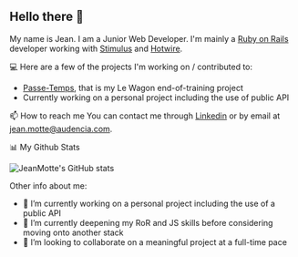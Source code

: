 ## Hello there 👋

My name is Jean. I am a Junior Web Developer.
I'm mainly a [Ruby on Rails](https://rubyonrails.org/) developer working with [Stimulus](https://stimulus.hotwired.dev/) and [Hotwire](https://hotwired.dev/).

💻 Here are a few of the projects I'm working on / contributed to:
- [Passe-Temps](www.passe-temps.com), that is my Le Wagon end-of-training project
- Currently working on a personal project including the use of public API

📫 How to reach me
You can contact me through [Linkedin](https://www.linkedin.com/in/jean-motte/) or by email at <jean.motte@audencia.com>.

📊 My Github Stats <br>

![JeanMotte's GitHub stats](https://github-readme-stats.vercel.app/api?username=JeanMotte&show_icons=true&theme=tokyonight) <br>

Other info about me:

- 🔭 I’m currently working on a personal project including the use of a public API
- 🌱 I’m currently deepening my RoR and JS skills before considering moving onto another stack
- 👯 I’m looking to collaborate on a meaningful project at a full-time pace 

